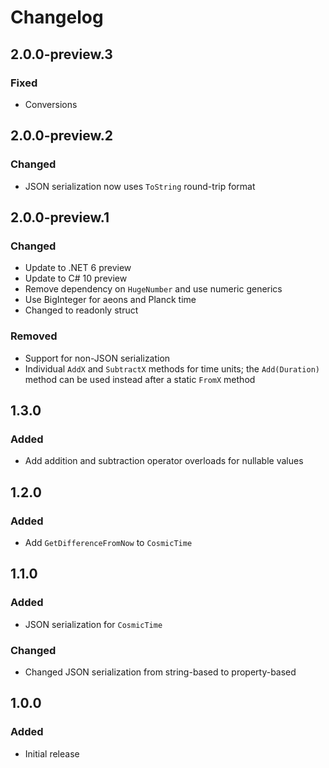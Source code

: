 # Changelog

## 2.0.0-preview.3
### Fixed
- Conversions

## 2.0.0-preview.2
### Changed
- JSON serialization now uses `ToString` round-trip format

## 2.0.0-preview.1
### Changed
- Update to .NET 6 preview
- Update to C# 10 preview
- Remove dependency on `HugeNumber` and use numeric generics
- Use BigInteger for aeons and Planck time
- Changed to readonly struct
### Removed
- Support for non-JSON serialization
- Individual `AddX` and `SubtractX` methods for time units; the `Add(Duration)` method can be used instead after a static `FromX` method

## 1.3.0
### Added
- Add addition and subtraction operator overloads for nullable values

## 1.2.0
### Added
- Add `GetDifferenceFromNow` to `CosmicTime`

## 1.1.0
### Added
- JSON serialization for `CosmicTime`

### Changed
- Changed JSON serialization from string-based to property-based

## 1.0.0
### Added
- Initial release